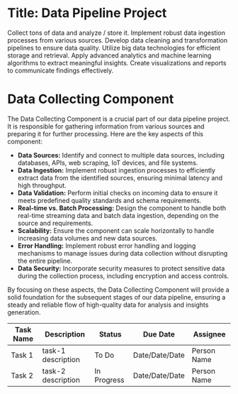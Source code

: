 # Title: Data Pipeline Project

Collect tons of data and analyze / store it. Implement robust data ingestion processes from various sources. Develop data cleaning and transformation pipelines to ensure data quality. Utilize big data technologies for efficient storage and retrieval. Apply advanced analytics and machine learning algorithms to extract meaningful insights. Create visualizations and reports to communicate findings effectively.

# Data Collecting Component

The Data Collecting Component is a crucial part of our data pipeline project. It is responsible for gathering information from various sources and preparing it for further processing. Here are the key aspects of this component:

- **Data Sources:** Identify and connect to multiple data sources, including databases, APIs, web scraping, IoT devices, and file systems.
- **Data Ingestion:** Implement robust ingestion processes to efficiently extract data from the identified sources, ensuring minimal latency and high throughput.
- **Data Validation:** Perform initial checks on incoming data to ensure it meets predefined quality standards and schema requirements.
- **Real-time vs. Batch Processing:** Design the component to handle both real-time streaming data and batch data ingestion, depending on the source and requirements.
- **Scalability:** Ensure the component can scale horizontally to handle increasing data volumes and new data sources.
- **Error Handling:** Implement robust error handling and logging mechanisms to manage issues during data collection without disrupting the entire pipeline.
- **Data Security:** Incorporate security measures to protect sensitive data during the collection process, including encryption and access controls.

By focusing on these aspects, the Data Collecting Component will provide a solid foundation for the subsequent stages of our data pipeline, ensuring a steady and reliable flow of high-quality data for analysis and insights generation.

| Task Name | Description | Status | Due Date | Assignee |
| --- | --- | --- | --- | --- |
| Task 1 | task-1 description | To Do | Date/Date/Date | Person Name |
| Task 2 | task-2 description | In Progress | Date/Date/Date | Person Name |
